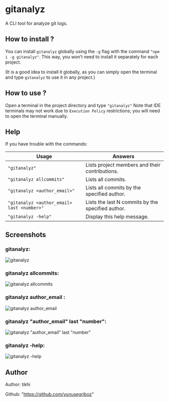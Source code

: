 
# gitanalyz

A CLI tool for analyze git logs.

## How to install ?

You can install `gitanalyz` globally using the `-g` flag with the command `"npm i -g gitanalyz"`.
This way, you won’t need to install it separately for each project.

(It is a good idea to install it globally, as you can simply open the terminal and type `gitanalyz` to use it in any project.)

## How to use ?

Open a terminal in the project directory and type `"gitanalyz"`
Note that IDE terminals may not work due to `Execution Policy` restrictions; you will need to open the terminal manually.

## Help

If you have trouble with the commands:

|Usage			 						 	 |Answers                        				   |
|--------------------------------------------|-------------------------------------------------|
|`"gitanalyz"`							 	 |Lists project members and their contributions.   |
|`"gitanalyz allcommits"`					 |Lists all commits.							   |
|`"gitanalyz <author_email>"`				 |Lists all commits by the specified author.	   |
|`"gitanalyz <author_email> last <number>"`	 |Lists the last N commits by the specified author.|
|`"gitanalyz -help"`						 |Display this help message.					   |

## Screenshots
### gitanalyz:
![gitanalyz](https://drive.google.com/uc?export=view&id=1uLEowx8kmIUS_SIFwnELurGl1yvQ8P8V)

### gitanalyz allcommits:
![gitanalyz allcommits](https://drive.google.com/uc?export=view&id=19cCDV0aBcp8aIUvHCIiQwaiMl-FfPEQa)

### gitanalyz author_email :
![gitanalyz author_email](https://drive.google.com/uc?export=view&id=1Y_4W-EXlDsMa1BfwCE1zj9DCwZfvZu2Q)

### gitanalyz "author_email" last "number":
![gitanalyz "author_email" last "number"](https://drive.google.com/uc?export=view&id=1CEwClC2rxMqlRlGQSccqLK1h7-1oWf7Y)

### gitanalyz -help:
![gitanalyz -help](https://drive.google.com/uc?export=view&id=1YWKIY5As5aa-KiKw22jeT7jR33J7omoy)


## Author

Author: tikhi

Github: "https://github.com/yunusegriboz"